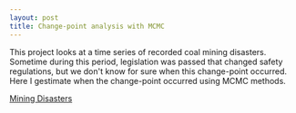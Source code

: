 ```yaml
---
layout: post
title: Change-point analysis with MCMC
---
```

This project looks at a time series of recorded coal mining disasters. 
Sometime during this period, legislation was passed that changed safety regulations, but we don't know for sure when this change-point occurred. Here I gestimate when the change-point occurred using MCMC methods.

[Mining Disasters]( https://github.com/JoomiK/MiningDisasters/blob/master/Mining/MiningDisasters.ipynb )


